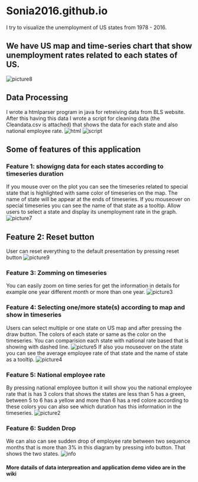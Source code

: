 # Sonia2016.github.io

I try to visualize the unemployment of US states from 1978 - 2016.

## We have US map and time-series chart that show unemployment rates related to each states of US.
![picture8](https://cloud.githubusercontent.com/assets/19417775/19521250/8f41ea98-95d8-11e6-8e62-c0a90deccd6c.png)

## Data Processing
I wrote a htmlparser program in java for retreiving data from BLS website. After this having this data I wrote a script for cleaning data (the Cleandata.csv is attached) that shows the data for each state and also national employee rate.
![html](https://cloud.githubusercontent.com/assets/19417775/19521702/37296b36-95da-11e6-85b1-eefe1acd4732.png)
![script](https://cloud.githubusercontent.com/assets/19417775/19521703/373fd902-95da-11e6-9a76-3aa16e5d4b93.png)

## Some of features of this application
### Feature 1: showigng data for each states according to timeseries duration
If you mouse over on the plot you can see the timeseries related to special state that is highlighted with same color of timeseries on the map. The name of state will be appear at the ends of timeseries. If you mouseover on special timeseries you can see the name of that state as a tooltip.
Allow users to select a state and display its unemployment rate in the graph.
![picture7](https://cloud.githubusercontent.com/assets/19417775/19521245/8f2a5586-95d8-11e6-9f74-2852254e0050.png)

## Feature 2: Reset button
User can reset everything to the default presentation by pressing reset button
![picture9](https://cloud.githubusercontent.com/assets/19417775/19521246/8f2cb470-95d8-11e6-855e-155bef4fcbea.png)

### Feature 3: Zomming on timeseries
You can easily zoom on time series for get the information in details for example one year different month or more than one year.
![picture3](https://cloud.githubusercontent.com/assets/19417775/19521247/8f2cc82a-95d8-11e6-99a0-9727378bd298.png)

### Feature 4: Selecting one/more state(s) according to map and show in timeseries
Users can select multiple or one state on US map and after pressing the draw button. The colors of each state or same as the color on the timeseries.
You can comparision each state with national rate based that is showing with dashed line.
![picture5](https://cloud.githubusercontent.com/assets/19417775/19521244/8f28880a-95d8-11e6-9887-cdb1ca4a472c.png)
If also you mouseover on the state you can see the average employee rate of that state and the name of state as a tooltip.
![picture4](https://cloud.githubusercontent.com/assets/19417775/19521249/8f369ff8-95d8-11e6-9226-a28c294480ba.png)

### Feature 5: National employee rate
By pressing national employee button it will show you the national employee rate that is has 3 colors that shows the states are less than 5 has a green, between 5 to 6 has a yellow and more than 6 has a red colore according to these colors you can also see which duration has this information in the timeseries.
![picture2](https://cloud.githubusercontent.com/assets/19417775/19521251/8f423d18-95d8-11e6-94dd-5b3dd56e4762.png)

### Feature 6: Sudden Drop
We can also can see sudden drop of employee rate between two sequence months that is more than 3% in this diagram by pressing info button. That shows the two states. 
![info](https://cloud.githubusercontent.com/assets/19417775/19524963/14823846-95e5-11e6-8439-283381d81cfe.png)

#### More datails of data interpreation and application demo video are in the wiki
